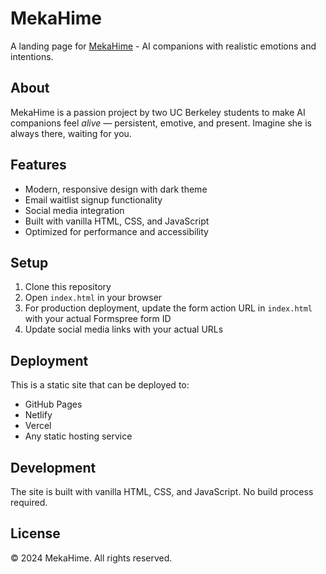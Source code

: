 # MekaHime

A landing page for [MekaHime](https://www.mekahime.com) - AI companions with realistic emotions and intentions.

## About

MekaHime is a passion project by two UC Berkeley students to make AI companions feel *alive* — persistent, emotive, and present. Imagine she is always there, waiting for you.

## Features

- Modern, responsive design with dark theme
- Email waitlist signup functionality
- Social media integration
- Built with vanilla HTML, CSS, and JavaScript
- Optimized for performance and accessibility

## Setup

1. Clone this repository
2. Open `index.html` in your browser
3. For production deployment, update the form action URL in `index.html` with your actual Formspree form ID
4. Update social media links with your actual URLs

## Deployment

This is a static site that can be deployed to:
- GitHub Pages
- Netlify
- Vercel
- Any static hosting service

## Development

The site is built with vanilla HTML, CSS, and JavaScript. No build process required.

## License

© 2024 MekaHime. All rights reserved.
